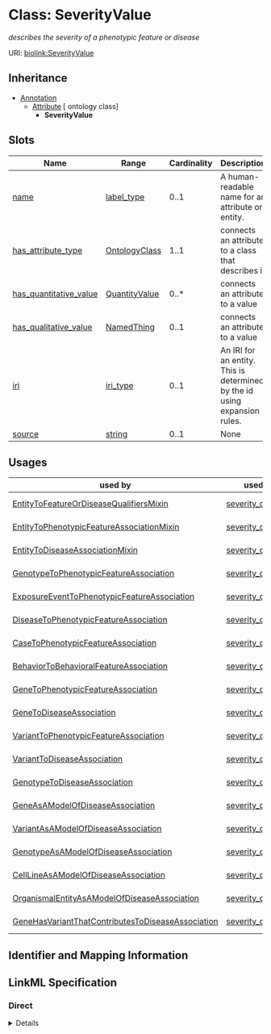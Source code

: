 # Class: SeverityValue
_describes the severity of a phenotypic feature or disease_





URI: [biolink:SeverityValue](https://w3id.org/biolink/vocab/SeverityValue)




## Inheritance

* [Annotation](Annotation.md)
    * [Attribute](Attribute.md) [ ontology class]
        * **SeverityValue**




## Slots

| Name | Range | Cardinality | Description  | Info |
| ---  | --- | --- | --- | --- |
| [name](name.md) | [label_type](label_type.md) | 0..1 | A human-readable name for an attribute or entity.  | . |
| [has_attribute_type](has_attribute_type.md) | [OntologyClass](OntologyClass.md) | 1..1 | connects an attribute to a class that describes it  | . |
| [has_quantitative_value](has_quantitative_value.md) | [QuantityValue](QuantityValue.md) | 0..* | connects an attribute to a value  | . |
| [has_qualitative_value](has_qualitative_value.md) | [NamedThing](NamedThing.md) | 0..1 | connects an attribute to a value  | . |
| [iri](iri.md) | [iri_type](iri_type.md) | 0..1 | An IRI for an entity. This is determined by the id using expansion rules.  | . |
| [source](source.md) | [string](string.md) | 0..1 | None  | . |


## Usages


| used by | used in | type | used |
| ---  | --- | --- | --- |
| [EntityToFeatureOrDiseaseQualifiersMixin](EntityToFeatureOrDiseaseQualifiersMixin.md) | [severity_qualifier](severity_qualifier.md) | range | severity value |
| [EntityToPhenotypicFeatureAssociationMixin](EntityToPhenotypicFeatureAssociationMixin.md) | [severity_qualifier](severity_qualifier.md) | range | severity value |
| [EntityToDiseaseAssociationMixin](EntityToDiseaseAssociationMixin.md) | [severity_qualifier](severity_qualifier.md) | range | severity value |
| [GenotypeToPhenotypicFeatureAssociation](GenotypeToPhenotypicFeatureAssociation.md) | [severity_qualifier](severity_qualifier.md) | range | severity value |
| [ExposureEventToPhenotypicFeatureAssociation](ExposureEventToPhenotypicFeatureAssociation.md) | [severity_qualifier](severity_qualifier.md) | range | severity value |
| [DiseaseToPhenotypicFeatureAssociation](DiseaseToPhenotypicFeatureAssociation.md) | [severity_qualifier](severity_qualifier.md) | range | severity value |
| [CaseToPhenotypicFeatureAssociation](CaseToPhenotypicFeatureAssociation.md) | [severity_qualifier](severity_qualifier.md) | range | severity value |
| [BehaviorToBehavioralFeatureAssociation](BehaviorToBehavioralFeatureAssociation.md) | [severity_qualifier](severity_qualifier.md) | range | severity value |
| [GeneToPhenotypicFeatureAssociation](GeneToPhenotypicFeatureAssociation.md) | [severity_qualifier](severity_qualifier.md) | range | severity value |
| [GeneToDiseaseAssociation](GeneToDiseaseAssociation.md) | [severity_qualifier](severity_qualifier.md) | range | severity value |
| [VariantToPhenotypicFeatureAssociation](VariantToPhenotypicFeatureAssociation.md) | [severity_qualifier](severity_qualifier.md) | range | severity value |
| [VariantToDiseaseAssociation](VariantToDiseaseAssociation.md) | [severity_qualifier](severity_qualifier.md) | range | severity value |
| [GenotypeToDiseaseAssociation](GenotypeToDiseaseAssociation.md) | [severity_qualifier](severity_qualifier.md) | range | severity value |
| [GeneAsAModelOfDiseaseAssociation](GeneAsAModelOfDiseaseAssociation.md) | [severity_qualifier](severity_qualifier.md) | range | severity value |
| [VariantAsAModelOfDiseaseAssociation](VariantAsAModelOfDiseaseAssociation.md) | [severity_qualifier](severity_qualifier.md) | range | severity value |
| [GenotypeAsAModelOfDiseaseAssociation](GenotypeAsAModelOfDiseaseAssociation.md) | [severity_qualifier](severity_qualifier.md) | range | severity value |
| [CellLineAsAModelOfDiseaseAssociation](CellLineAsAModelOfDiseaseAssociation.md) | [severity_qualifier](severity_qualifier.md) | range | severity value |
| [OrganismalEntityAsAModelOfDiseaseAssociation](OrganismalEntityAsAModelOfDiseaseAssociation.md) | [severity_qualifier](severity_qualifier.md) | range | severity value |
| [GeneHasVariantThatContributesToDiseaseAssociation](GeneHasVariantThatContributesToDiseaseAssociation.md) | [severity_qualifier](severity_qualifier.md) | range | severity value |



## Identifier and Mapping Information









## LinkML Specification

<!-- TODO: investigate https://stackoverflow.com/questions/37606292/how-to-create-tabbed-code-blocks-in-mkdocs-or-sphinx -->

### Direct

<details>
```yaml
name: severity value
description: describes the severity of a phenotypic feature or disease
from_schema: https://w3id.org/biolink/biolink-model
is_a: attribute

```
</details>

### Induced

<details>
```yaml
name: severity value
description: describes the severity of a phenotypic feature or disease
from_schema: https://w3id.org/biolink/biolink-model
is_a: attribute
attributes:
  name:
    name: name
    aliases:
    - label
    - display name
    - title
    exact_mappings:
    - gff3:Name
    - gpi:DB_Object_Name
    narrow_mappings:
    - dct:title
    - WIKIDATA_PROPERTY:P1476
    description: A human-readable name for an attribute or entity.
    in_subset:
    - translator_minimal
    - samples
    from_schema: https://w3id.org/biolink/biolink-model
    slot_uri: rdfs:label
    alias: name
    owner: severity value
    range: label type
  has attribute type:
    name: has attribute type
    narrow_mappings:
    - LOINC:has_modality_type
    - LOINC:has_view_type
    description: connects an attribute to a class that describes it
    in_subset:
    - samples
    from_schema: https://w3id.org/biolink/biolink-model
    domain: attribute
    multivalued: false
    alias: has_attribute_type
    owner: severity value
    range: ontology class
    required: true
  has quantitative value:
    name: has quantitative value
    exact_mappings:
    - qud:quantityValue
    narrow_mappings:
    - SNOMED:has_concentration_strength_numerator_value
    - SNOMED:has_presentation_strength_denominator_value
    - SNOMED:has_presentation_strength_numerator_value
    description: connects an attribute to a value
    in_subset:
    - samples
    from_schema: https://w3id.org/biolink/biolink-model
    domain: attribute
    multivalued: true
    alias: has_quantitative_value
    owner: severity value
    range: quantity value
  has qualitative value:
    name: has qualitative value
    description: connects an attribute to a value
    in_subset:
    - samples
    from_schema: https://w3id.org/biolink/biolink-model
    domain: attribute
    multivalued: false
    alias: has_qualitative_value
    owner: severity value
    range: named thing
  iri:
    name: iri
    exact_mappings:
    - WIKIDATA_PROPERTY:P854
    description: An IRI for an entity. This is determined by the id using expansion
      rules.
    in_subset:
    - translator_minimal
    - samples
    from_schema: https://w3id.org/biolink/biolink-model
    alias: iri
    owner: severity value
    range: iri type
  source:
    name: source
    deprecated: 'True'
    from_schema: https://w3id.org/biolink/biolink-model
    alias: source
    owner: severity value
    range: string

```
</details>